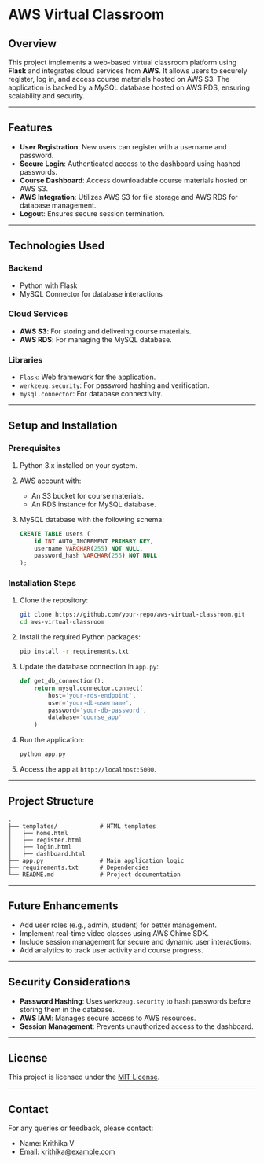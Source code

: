 
# AWS Virtual Classroom

## Overview
This project implements a web-based virtual classroom platform using **Flask** and integrates cloud services from **AWS**. It allows users to securely register, log in, and access course materials hosted on AWS S3. The application is backed by a MySQL database hosted on AWS RDS, ensuring scalability and security.

---

## Features
- **User Registration**: New users can register with a username and password.
- **Secure Login**: Authenticated access to the dashboard using hashed passwords.
- **Course Dashboard**: Access downloadable course materials hosted on AWS S3.
- **AWS Integration**: Utilizes AWS S3 for file storage and AWS RDS for database management.
- **Logout**: Ensures secure session termination.

---

## Technologies Used
### Backend
- Python with Flask
- MySQL Connector for database interactions

### Cloud Services
- **AWS S3**: For storing and delivering course materials.
- **AWS RDS**: For managing the MySQL database.

### Libraries
- `Flask`: Web framework for the application.
- `werkzeug.security`: For password hashing and verification.
- `mysql.connector`: For database connectivity.

---

## Setup and Installation

### Prerequisites
1. Python 3.x installed on your system.
2. AWS account with:
   - An S3 bucket for course materials.
   - An RDS instance for MySQL database.
3. MySQL database with the following schema:

   ```sql
   CREATE TABLE users (
       id INT AUTO_INCREMENT PRIMARY KEY,
       username VARCHAR(255) NOT NULL,
       password_hash VARCHAR(255) NOT NULL
   );
   ```

### Installation Steps
1. Clone the repository:
   ```bash
   git clone https://github.com/your-repo/aws-virtual-classroom.git
   cd aws-virtual-classroom
   ```
2. Install the required Python packages:
   ```bash
   pip install -r requirements.txt
   ```
3. Update the database connection in `app.py`:
   ```python
   def get_db_connection():
       return mysql.connector.connect(
           host='your-rds-endpoint',
           user='your-db-username',
           password='your-db-password',
           database='course_app'
       )
   ```
4. Run the application:
   ```bash
   python app.py
   ```
5. Access the app at `http://localhost:5000`.

---

## Project Structure
```
.
├── templates/            # HTML templates
│   ├── home.html
│   ├── register.html
│   ├── login.html
│   ├── dashboard.html
├── app.py                # Main application logic
├── requirements.txt      # Dependencies
└── README.md             # Project documentation
```

---

## Future Enhancements
- Add user roles (e.g., admin, student) for better management.
- Implement real-time video classes using AWS Chime SDK.
- Include session management for secure and dynamic user interactions.
- Add analytics to track user activity and course progress.

---

## Security Considerations
- **Password Hashing**: Uses `werkzeug.security` to hash passwords before storing them in the database.
- **AWS IAM**: Manages secure access to AWS resources.
- **Session Management**: Prevents unauthorized access to the dashboard.

---

## License
This project is licensed under the [MIT License](LICENSE).

---

## Contact
For any queries or feedback, please contact:
- Name: Krithika V
- Email: krithika@example.com
